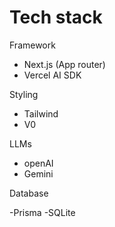 # Tech stack

Framework

- Next.js (App router)
- Vercel AI SDK

Styling

- Tailwind
- V0

LLMs

- openAI
- Gemini

Database

-Prisma
-SQLite